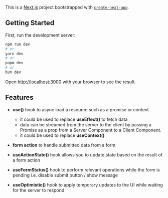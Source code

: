 This is a [Next.js](https://nextjs.org/) project bootstrapped with [`create-next-app`](https://github.com/vercel/next.js/tree/canary/packages/create-next-app).

## Getting Started

First, run the development server:

```bash
npm run dev
# or
yarn dev
# or
pnpm dev
# or
bun dev
```

Open [http://localhost:3000](http://localhost:3000) with your browser to see the result.

## Features

- **use()** hook to async load a resource such as a promise or context
	- it could be used to replace **useEffect()** to fetch data
	- data can be streamed from the server to the client by passing a Promise as a prop from a Server Component to a Client Component.
	- it could be used to replace **useContext()**

- **form action** to handle submitted data from a form

- **useActionState()** hook allows you to update state based on the result of a form action

- **useFormStatus()** hook to perform relevant operations while the form is pending i.e. disable submit button / show message

- **useOptimistic()** hook to apply temporary updates to the UI while waiting for the server to respond